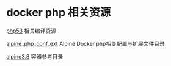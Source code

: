 # docker php 相关资源





[php53](php53) 相关编译资源



[alpine_php_conf_ext](alpine_php_conf_ext)  Alpine Docker php相关配置与扩展文件目录





[alpine3.8](alpine3.8) 容器参考目录

















